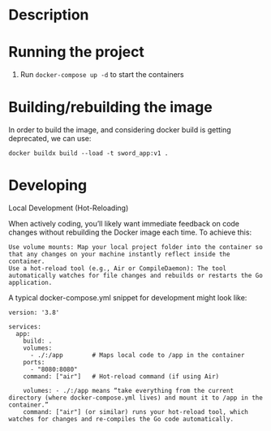 # Description

# Running the project

1. Run `docker-compose up -d` to start the containers

# Building/rebuilding the image

In order to build the image, and considering docker build is getting deprecated, we can use:

`docker buildx build --load -t sword_app:v1 . `

# Developing

Local Development (Hot-Reloading)

When actively coding, you’ll likely want immediate feedback on code changes without rebuilding the Docker image each time. To achieve this:

    Use volume mounts: Map your local project folder into the container so that any changes on your machine instantly reflect inside the container.
    Use a hot-reload tool (e.g., Air or CompileDaemon): The tool automatically watches for file changes and rebuilds or restarts the Go application.

A typical docker-compose.yml snippet for development might look like:

```docker
version: '3.8'

services:
  app:
    build: .
    volumes:
      - ./:/app        # Maps local code to /app in the container
    ports:
      - "8080:8080"
    command: ["air"]   # Hot-reload command (if using Air)

    volumes: - ./:/app means “take everything from the current directory (where docker-compose.yml lives) and mount it to /app in the container.”
    command: ["air"] (or similar) runs your hot-reload tool, which watches for changes and re-compiles the Go code automatically.

```